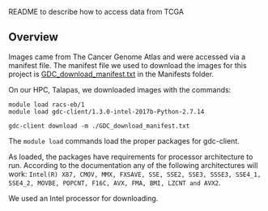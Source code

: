 README to describe how to access data from TCGA

## Overview

Images came from The Cancer Genome Atlas and were accessed via a manifest file.  The manifest file we used to download the images for this project is [GDC_download_manifest.txt](https://github.com/skupp32/Goecks_BGMP/blob/main/Manifests/GDC_download_manifest.txt) in the Manifests folder.

On our HPC, Talapas, we downloaded images with the commands:

```
module load racs-eb/1
module load gdc-client/1.3.0-intel-2017b-Python-2.7.14

gdc-client download -m ./GDC_download_manifest.txt
```

The `module load` commands load the proper packages for gdc-client.

As loaded, the packages have requirements for processor architecture to run.  According to the documentation any of the following architectures will work: `Intel(R) X87, CMOV, MMX, FXSAVE, SSE, SSE2, SSE3, SSSE3, SSE4_1, SSE4_2, MOVBE, POPCNT, F16C, AVX, FMA, BMI, LZCNT and AVX2`.  

We used an Intel processor for downloading.